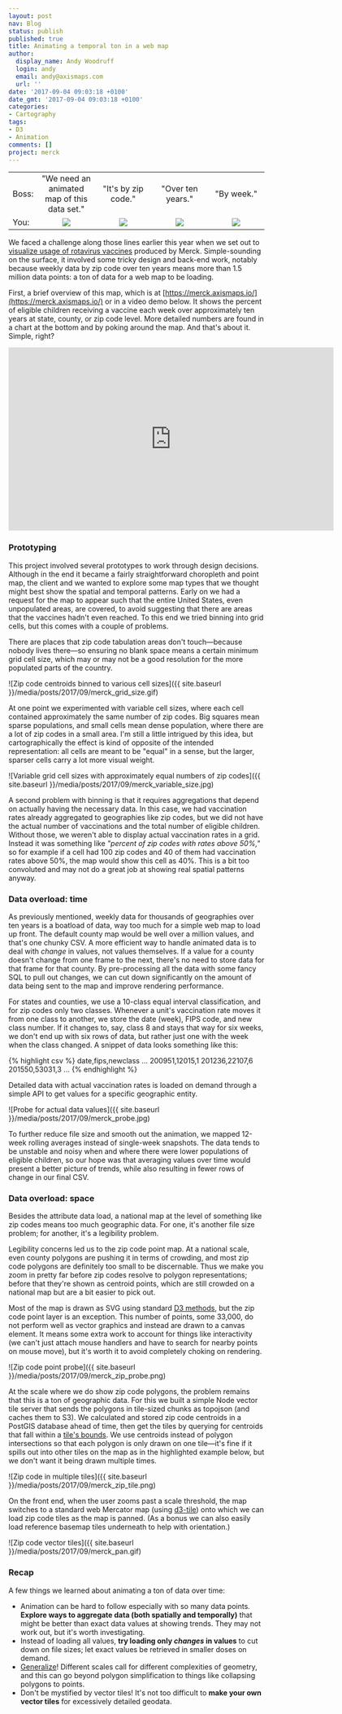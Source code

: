 ```yaml
---
layout: post
nav: Blog
status: publish
published: true
title: Animating a temporal ton in a web map
author:
  display_name: Andy Woodruff
  login: andy
  email: andy@axismaps.com
  url: ''
date: '2017-09-04 09:03:18 +0100'
date_gmt: '2017-09-04 09:03:18 +0100'
categories:
- Cartography
tags:
- D3
- Animation
comments: []
project: merck
---
```


<table style="text-align:center;">
<tr>
<td style="width:8%; text-align: left;">Boss:</td>
<td style="width:23%">"We need an animated map of this data set."</td>
<td style="width:23%">"It's by zip code."</td>
<td style="width:23%">"Over ten years."</td>
<td style="width:23%">"By week."</td>
</tr>
<tr>
<td style="text-align: left;">You:</td>
<td><img src="{{ site.baseurl }}/media/posts/2017/09/emoji1.png"/></td>
<td><img src="{{ site.baseurl }}/media/posts/2017/09/emoji2.png"/></td>
<td><img src="{{ site.baseurl }}/media/posts/2017/09/emoji3.png"/></td>
<td><img src="{{ site.baseurl }}/media/posts/2017/09/emoji4.png"/></td>
</tr>
</table>

We faced a challenge along those lines earlier this year when we set out to [visualize usage of rotavirus vaccines](https://merck.axismaps.io/) produced by Merck. Simple-sounding on the surface, it involved some tricky design and back-end work, notably because weekly data by zip code over ten years means more than 1.5 million data points: a ton of data for a web map to be loading.

First, a brief overview of this map, which is at [https://merck.axismaps.io/](https://merck.axismaps.io/) or in a video demo below. It shows the percent of eligible children receiving a vaccine each week over approximately ten years at state, county, or zip code level. More detailed numbers are found in a chart at the bottom and by poking around the map. And that's about it. Simple, right?

<iframe src="https://player.vimeo.com/video/232558037" width="640" height="360" frameborder="0" webkitallowfullscreen mozallowfullscreen allowfullscreen></iframe>

### Prototyping

This project involved several prototypes to work through design decisions. Although in the end it became a fairly straightforward choropleth and point map, the client and we wanted to explore some map types that we thought might best show the spatial and temporal patterns. Early on we had a request for the map to appear such that the entire United States, even unpopulated areas, are covered, to avoid suggesting that there are areas that the vaccines hadn't even reached. To this end we tried binning into grid cells, but this comes with a couple of problems.

There are places that zip code tabulation areas don't touch—because nobody lives there—so ensuring no blank space means a certain minimum grid cell size, which may or may not be a good resolution for the more populated parts of the country.

![Zip code centroids binned to various cell sizes]({{ site.baseurl }}/media/posts/2017/09/merck_grid_size.gif)

At one point we experimented with variable cell sizes, where each cell contained approximately the same number of zip codes. Big squares mean sparse populations, and small cells mean dense population, where there are a lot of zip codes in a small area. I'm still a little intrigued by this idea, but cartographically the effect is kind of opposite of the intended representation: all cells are meant to be "equal" in a sense, but the larger, sparser cells carry a lot more visual weight.

![Variable grid cell sizes with approximately equal numbers of zip codes]({{ site.baseurl }}/media/posts/2017/09/merck_variable_size.jpg)

A second problem with binning is that it requires aggregations that depend on actually having the necessary data. In this case, we had vaccination rates already aggregated to geographies like zip codes, but we did not have the actual number of vaccinations and the total number of eligible children. Without those, we weren't able to display actual vaccination rates in a grid. Instead it was something like _"percent of zip codes with rates above 50%,"_ so for example if a cell had 100 zip codes and 40 of them had vaccination rates above 50%, the map would show this cell as 40%. This is a bit too convoluted and may not do a great job at showing real spatial patterns anyway.

### Data overload: time

As previously mentioned, weekly data for thousands of geographies over ten years is a boatload of data, way too much for a simple web map to load up front. The default county map would be well over a million values, and that's one chunky CSV. A more efficient way to handle animated data is to deal with _change_ in values, not values themselves. If a value for a county doesn't change from one frame to the next, there's no need to store data for that frame for that county. By pre-processing all the data with some fancy SQL to pull out changes, we can cut down significantly on the amount of data being sent to the map and improve rendering performance.

For states and counties, we use a 10-class equal interval classification, and for zip codes only two classes. Whenever a unit's vaccination rate moves it from one class to another, we store the date (week), FIPS code, and new class number. If it changes to, say, class 8 and stays that way for six weeks, we don't end up with six rows of data, but rather just one with the week when the class changed. A snippet of data looks something like this:

{% highlight csv %}
date,fips,newclass
...
200951,12015,1
201236,22107,6
201550,53031,3
...
{% endhighlight %}

Detailed data with actual vaccination rates is loaded on demand through a simple API to get values for a specific geographic entity.

![Probe for actual data values]({{ site.baseurl }}/media/posts/2017/09/merck_probe.jpg)

To further reduce file size and smooth out the animation, we mapped 12-week rolling averages instead of single-week snapshots. The data tends to be unstable and noisy when and where there were lower populations of eligible children, so our hope was that averaging values over time would present a better picture of trends, while also resulting in fewer rows of change in our final CSV.

### Data overload: space

Besides the attribute data load, a national map at the level of something like zip codes means too much geographic data. For one, it's another file size problem; for another, it's a legibility problem.

Legibility concerns led us to the zip code point map. At a national scale, even county polygons are pushing it in terms of crowding, and most zip code polygons are definitely too small to be discernable. Thus we make you zoom in pretty far before zip codes resolve to polygon representations; before that they're shown as centroid points, which are still crowded on a national map but are a bit easier to pick out.

Most of the map is drawn as SVG using standard [D3 methods](https://github.com/d3/d3-geo), but the zip code point layer is an exception. This number of points, some 33,000, do not perform well as vector graphics and instead are drawn to a canvas element. It means some extra work to account for things like interactivity (we can't just attach mouse handlers and have to search for nearby points on mouse move), but it's worth it to avoid completely choking on rendering.

![Zip code point probe]({{ site.baseurl }}/media/posts/2017/09/merck_zip_probe.png)

At the scale where we do show zip code polygons, the problem remains that this is a ton of geographic data. For this we built a simple Node vector tile server that sends the polygons in tile-sized chunks as topojson (and caches them to S3). We calculated and stored zip code centroids in a PostGIS database ahead of time, then get the tiles by querying for centroids that fall within a [tile's bounds](https://github.com/mapbox/sphericalmercator#bboxx-y-zoom-tms_style-srs). We use centroids instead of polygon intersections so that each polygon is only drawn on one tile—it's fine if it spills out into other tiles on the map as in the highlighted example below, but we don't want it being drawn multiple times.

![Zip code in multiple tiles]({{ site.baseurl }}/media/posts/2017/09/merck_zip_tile.png)

On the front end, when the user zooms past a scale threshold, the map switches to a standard web Mercator map (using [d3-tile](https://github.com/d3/d3-tile)) onto which we can load zip code tiles as the map is panned. (As a bonus we can also easily load reference basemap tiles underneath to help with orientation.)

![Zip code vector tiles]({{ site.baseurl }}/media/posts/2017/09/merck_pan.gif)

### Recap

A few things we learned about animating a ton of data over time:

- Animation can be hard to follow especially with so many data points. **Explore ways to aggregate data (both spatially and temporally)** that might be better than exact data values at showing trends. They may not work out, but it's worth investigating.
- Instead of loading all values, **try loading only _changes_ in values** to cut down on file sizes; let exact values be retrieved in smaller doses on demand.
- [Generalize](http://www.axismaps.com/guide/general/scale-and-generalization/)! Different scales call for different complexities of geometry, and this can go beyond polygon simplification to things like collapsing polygons to points.
- Don't be mystified by vector tiles! It's not too difficult to **make your own vector tiles** for excessively detailed geodata.